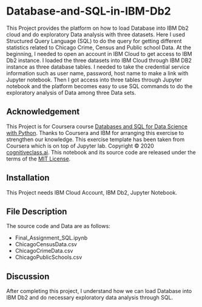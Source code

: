 # Database-and-SQL-in-IBM-Db2

This Project provides the platform on how to load Database into IBM Db2 cloud and do exploratory Data analysis with three datasets. Here I used Structured Query Language (SQL) to do the query for getting different statistics related to Chicago Crime, Census and Public school Data. At the beginning, I needed to open an account in IBM Cloud to get access to IBM Db2 instance. I loaded the three datasets into IBM Cloud through IBM DB2 instance as three database tables. I needed to take the credential service information such as user name, password, host name to make a link with Jupyter notebook. Then I got access into three tables through Jupyter notebook and the platform becomes easy to use SQL commands to do the exploratory analysis of Data among three Data sets.    


## Acknowledgement
This Project is for Coursera course [Databases and SQL for Data Science with Python](https://www.coursera.org/learn/sql-data-science). 
Thanks to Coursera and IBM for arranging this exercise to strengthen our knowledge. This exercise template has been taken from Coursera which is on top of Jupyter lab.
Copyright © 2020 [cognitiveclass.ai](cognitiveclass.ai?utm_source=bducopyrightlink&utm_medium=dswb&utm_campaign=bdu). This notebook and its source code are released under the terms of the [MIT License](https://bigdatauniversity.com/mit-license?utm_medium=Exinfluencer&utm_source=Exinfluencer&utm_content=000026UJ&utm_term=10006555&utm_id=NA-SkillsNetwork-Channel-SkillsNetworkCoursesIBMDeveloperSkillsNetworkDB0201ENSkillsNetwork20127838-2021-01-01&cm_mmc=Email_Newsletter-\_-Developer_Ed%2BTech-\_-WW_WW-\_-SkillsNetwork-Courses-IBMDeveloperSkillsNetwork-DB0201EN-SkillsNetwork-20127838&cm_mmca1=000026UJ&cm_mmca2=10006555&cm_mmca3=M12345678&cvosrc=email.Newsletter.M12345678&cvo_campaign=000026UJ).



## Installation
This Project needs IBM Cloud Account, IBM Db2, Jupyter Notebook.

## File Description
The source code and Data are as follows:
- Final_Assignment_SQL.ipynb
- ChicagoCensusData.csv
- ChicagoCrimeData.csv
- ChicagoPublicSchools.csv

## Discussion
After completing this project, I understand how we can load Database into IBM Db2 and do necessary exploratory data analysis through SQL.
